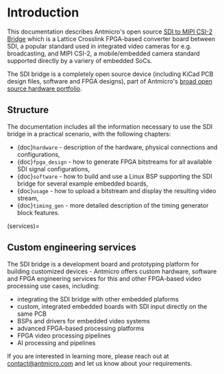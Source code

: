# Introduction

This documentation describes Antmicro's open source [SDI to MIPI CSI-2 Bridge](https://github.com/antmicro/sdi-mipi-bridge) which is a Lattice Crosslink FPGA-based converter board between SDI, a popular standard used in integrated video cameras for e.g. broadcasting, and MIPI CSI-2, a mobile/embedded camera standard supported directly by a variery of embedded SoCs.

The SDI bridge is a completely open source device (including KiCad PCB design files, software and FPGA designs), part of Antmicro's [broad open source hardware portfolio](https://openhardware.antmicro.com/boards/).

## Structure

The documentation includes all the information necessary to use the SDI bridge in a practical scenario, with the following chapters:

* {doc}`hardware` - description of the hardware, physical connections and configurations,
* {doc}`fpga_design` - how to generate FPGA bitstreams for all available SDI signal configurations,
* {doc}`software` - how to build and use a Linux BSP supporting the SDI bridge for several example embedded boards,
* {doc}`usage` - how to upload a bitstream and display the resulting video stream,
* {doc}`timing_gen` - more detailed description of the timing generator block features.

(services)=
## Custom engineering services

The SDI bridge is a development board and prototyping platform for building customized devices - Antmicro offers custom hardware, software and FPGA engineering services for this and other FPGA-based video processing use cases, including:

* integrating the SDI bridge with other embedded plaforms
* custom, integrated embedded boards with SDI input directly on the same PCB
* BSPs and drivers for embedded video systems
* advanced FPGA-based processing platforms
* FPGA video processing pipelines
* AI processing and pipelines

If you are interested in learning more, please reach out at [contact@antmicro.com](mailto:contact@antmicro.com) and let us know about your requirements.
